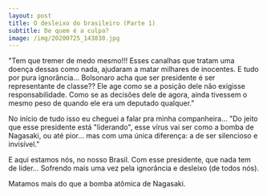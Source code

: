 ```yaml
---
layout: post
title: O desleixo do brasileiro (Parte 1)
subtitle: De quem é a culpa?
image: /img/20200725_143830.jpg
---
```


"Tem que tremer de medo mesmo!!! Esses canalhas que tratam uma doença 
dessas como nada, ajudaram a matar milhares de inocentes. E tudo por
pura ignorância... 
Bolsonaro acha que ser presidente é ser representante de classe?? 
Ele age como se a posição dele não exigisse responsabilidade. 
Como se as decisões dele de agora, ainda tivessem o mesmo peso
de quando ele era um deputado qualquer."

No início de tudo isso eu cheguei a falar pra minha companheira... 
"Do jeito que esse presidente está "liderando",
esse vírus vai ser como a bomba de Nagasaki, ou até pior...
mas com uma única diferença: a de ser silencioso e invisível."

E aqui estamos nós, no nosso Brasil. Com esse presidente,
que nada tem de líder... Sofrendo mais uma vez pela ignorância
e desleixo (de todos nós).

Matamos mais do que a bomba atômica de Nagasaki.
